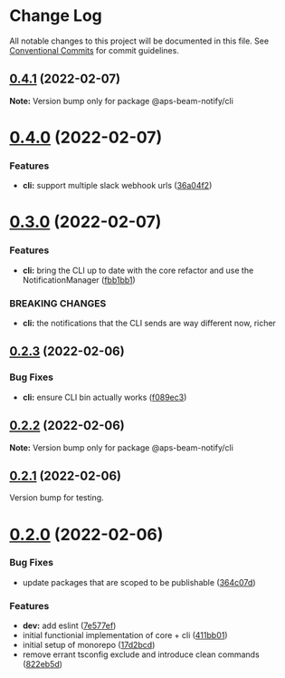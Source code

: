 # Change Log

All notable changes to this project will be documented in this file.
See [Conventional Commits](https://conventionalcommits.org) for commit guidelines.

## [0.4.1](https://github.com/bericp1/aps-beam-notify/compare/v0.4.0...v0.4.1) (2022-02-07)

**Note:** Version bump only for package @aps-beam-notify/cli

# [0.4.0](https://github.com/bericp1/aps-beam-notify/compare/v0.3.0...v0.4.0) (2022-02-07)

### Features

- **cli:** support multiple slack webhook urls ([36a04f2](https://github.com/bericp1/aps-beam-notify/commit/36a04f2cb6a04ba761ba3c637274cc012f6d2f5d))

# [0.3.0](https://github.com/bericp1/aps-beam-notify/compare/v0.2.3...v0.3.0) (2022-02-07)

### Features

- **cli:** bring the CLI up to date with the core refactor and use the NotificationManager ([fbb1bb1](https://github.com/bericp1/aps-beam-notify/commit/fbb1bb14d462600b47124b8c154a4bbdb5792208))

### BREAKING CHANGES

- **cli:** the notifications that the CLI sends are way different now, richer

## [0.2.3](https://github.com/bericp1/aps-beam-notify/compare/v0.2.2...v0.2.3) (2022-02-06)

### Bug Fixes

- **cli:** ensure CLI bin actually works ([f089ec3](https://github.com/bericp1/aps-beam-notify/commit/f089ec34021b14a166f02ba57cd81ef0fdde8f1b))

## [0.2.2](https://github.com/bericp1/aps-beam-notify/compare/v0.2.1...v0.2.2) (2022-02-06)

**Note:** Version bump only for package @aps-beam-notify/cli

## [0.2.1](https://github.com/bericp1/aps-beam-notify/compare/v0.2.0...v0.2.1) (2022-02-06)

Version bump for testing.

# [0.2.0](https://github.com/bericp1/aps-beam-notify/compare/17d2bcd0b2c3d02dafdc43c8b11c2cc2ee132244...v0.2.0) (2022-02-06)

### Bug Fixes

- update packages that are scoped to be publishable ([364c07d](https://github.com/bericp1/aps-beam-notify/commit/364c07df2a83493be61f13321e3b579abbca82de))

### Features

- **dev:** add eslint ([7e577ef](https://github.com/bericp1/aps-beam-notify/commit/7e577eff69935c0f96d8a334d313aaa1dd28798f))
- initial functionial implementation of core + cli ([411bb01](https://github.com/bericp1/aps-beam-notify/commit/411bb0157a581f9069619a0b507a942a5b283052))
- initial setup of monorepo ([17d2bcd](https://github.com/bericp1/aps-beam-notify/commit/17d2bcd0b2c3d02dafdc43c8b11c2cc2ee132244))
- remove errant tsconfig exclude and introduce clean commands ([822eb5d](https://github.com/bericp1/aps-beam-notify/commit/822eb5db523acb12291572d16c1ef4be4d961123))
